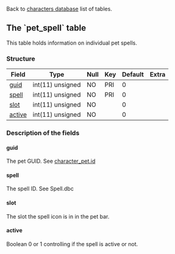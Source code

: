 Back to [characters database](charactersdb_struct) list of tables.

The \`pet\_spell\` table
------------------------

This table holds information on individual pet spells.

### Structure

| **Field**                  | **Type**         | **Null** | **Key** | **Default** | **Extra** |
|----------------------------|------------------|----------|---------|-------------|-----------|
| [guid](Pet_spell#guid)     | int(11) unsigned | NO       | PRI     | 0           |           |
| [spell](Pet_spell#spell)   | int(11) unsigned | NO       | PRI     | 0           |           |
| [slot](Pet_spell#slot)     | int(11) unsigned | NO       |         | 0           |           |
| [active](Pet_spell#active) | int(11) unsigned | NO       |         | 0           |           |

### Description of the fields

#### guid

The pet GUID. See [character\_pet.id](character_pet#id)

#### spell

The spell ID. See Spell.dbc

#### slot

The slot the spell icon is in in the pet bar.

#### active

Boolean 0 or 1 controlling if the spell is active or not.
